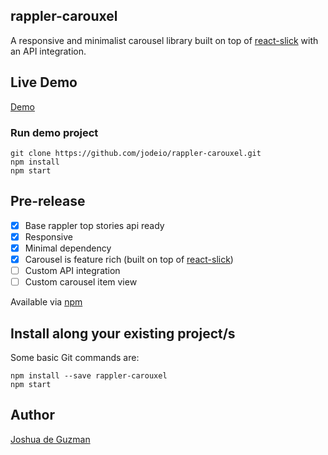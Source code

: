 ## rappler-carouxel
A responsive and minimalist carousel library built on top of [react-slick](https://github.com/akiran/react-slick) with an API integration.

## Live Demo
[Demo](http://www.jodeio.github.io/rappler-carouxel)

### Run demo project
```
git clone https://github.com/jodeio/rappler-carouxel.git
npm install
npm start
```

## Pre-release

- [x] Base rappler top stories api ready
- [x] Responsive
- [x] Minimal dependency
- [x] Carousel is feature rich (built on top of [react-slick](https://github.com/akiran/react-slick))
- [ ] Custom API integration
- [ ] Custom carousel item view

Available via [npm](https://www.npmjs.com/package/rappler-carouxel)

## Install along your existing project/s
Some basic Git commands are:
```
npm install --save rappler-carouxel
npm start
```

## Author
[Joshua de Guzman](https://bit.ly/jodeio)
